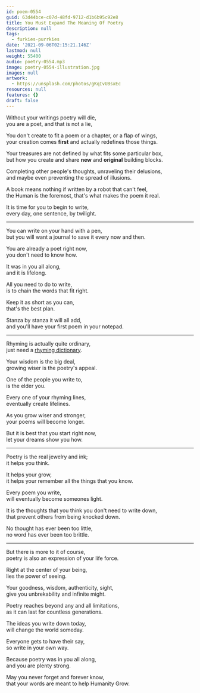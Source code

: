 ```yaml
---
id: poem-0554
guid: 63d44bce-c07d-48fd-9712-d1b6b95c92e8
title: You Must Expand The Meaning Of Poetry
description: null
tags:
  - furkies-purrkies
date: '2021-09-06T02:15:21.146Z'
lastmod: null
weight: 55400
audio: poetry-0554.mp3
image: poetry-0554-illustration.jpg
images: null
artwork:
  - https://unsplash.com/photos/gKqIvUBsxEc
resources: null
features: {}
draft: false
---
```


Without your writings poetry will die,\
you are a poet, and that is not a lie,

You don't create to fit a poem or a chapter, or a flap of wings,\
your creation comes **first** and actually redefines those things.

Your treasures are not defined by what fits some particular box,\
but how you create and share **new** and **original** building blocks.

Completing other people's thoughts, unraveling their delusions,\
and maybe even preventing the spread of illusions.

A book means nothing if written by a robot that can't feel,\
the Human is the foremost, that's what makes the poem it real.

It is time for you to begin to write,\
every day, one sentence, by twilight.

---

You can write on your hand with a pen,\
but you will want a journal to save it every now and then.

You are already a poet right now,\
you don't need to know how.

It was in you all along,\
and it is lifelong.

All you need to do to write,\
is to chain the words that fit right.

Keep it as short as you can,\
that's the best plan.

Stanza by stanza it will all add,\
and you'll have your first poem in your notepad.

---

Rhyming is actually quite ordinary,\
just need a [rhyming dictionary](https://www.google.com/search?q=rhyming+dictionary).

Your wisdom is the big deal,\
growing wiser is the poetry's appeal.

One of the people you write to,\
is the elder you.

Every one of your rhyming lines,\
eventually create lifelines.

As you grow wiser and stronger,\
your poems will become longer.

But it is best that you start right now,\
let your dreams show you how.

---

Poetry is the real jewelry and ink;\
it helps you think.

It helps your grow,\
it helps your remember all the things that you know.

Every poem you write,\
will eventually become someones light.

It is the thoughts that you think you don't need to write down,\
that prevent others from being knocked down.

No thought has ever been too little,\
no word has ever been too brittle.

---

But there is more to it of course,\
poetry is also an expression of your life force.

Right at the center of your being,\
lies the power of seeing.

Your goodness, wisdom, authenticity, sight,\
give you unbrekability and infinite might.

Poetry reaches beyond any and all limitations,\
as it can last for countless generations.

The ideas you write down today,\
will change the world someday.

Everyone gets to have their say,\
so write in your own way.

Because poetry was in you all along,\
and you are plenty strong.

May you never forget and forever know,\
that your words are meant to help Humanity Grow.
